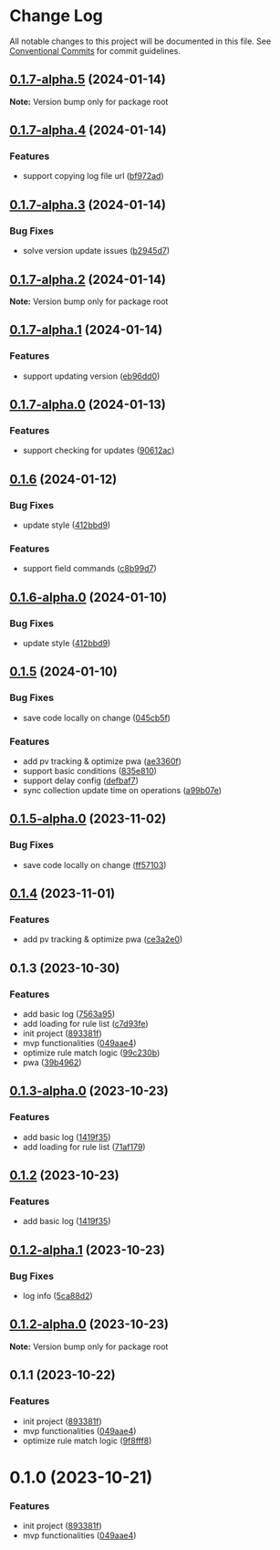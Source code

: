 # Change Log

All notable changes to this project will be documented in this file.
See [Conventional Commits](https://conventionalcommits.org) for commit guidelines.

## [0.1.7-alpha.5](https://github.com/aijun-li/mockya/compare/v0.1.7-alpha.4...v0.1.7-alpha.5) (2024-01-14)

**Note:** Version bump only for package root

## [0.1.7-alpha.4](https://github.com/aijun-li/mockya/compare/v0.1.7-alpha.3...v0.1.7-alpha.4) (2024-01-14)

### Features

- support copying log file url ([bf972ad](https://github.com/aijun-li/mockya/commit/bf972ad59d40dfb1fcfb8d17788bb2a9a689e35b))

## [0.1.7-alpha.3](https://github.com/aijun-li/mockya/compare/v0.1.7-alpha.2...v0.1.7-alpha.3) (2024-01-14)

### Bug Fixes

- solve version update issues ([b2945d7](https://github.com/aijun-li/mockya/commit/b2945d7bc0f7a500f68fd40827401443e9f8ddb6))

## [0.1.7-alpha.2](https://github.com/aijun-li/mockya/compare/v0.1.7-alpha.1...v0.1.7-alpha.2) (2024-01-14)

**Note:** Version bump only for package root

## [0.1.7-alpha.1](https://github.com/aijun-li/mockya/compare/v0.1.7-alpha.0...v0.1.7-alpha.1) (2024-01-14)

### Features

- support updating version ([eb96dd0](https://github.com/aijun-li/mockya/commit/eb96dd0a794d20e80aebd3f51895c861144a18e2))

## [0.1.7-alpha.0](https://github.com/aijun-li/mockya/compare/v0.1.6...v0.1.7-alpha.0) (2024-01-13)

### Features

- support checking for updates ([90612ac](https://github.com/aijun-li/mockya/commit/90612ac5372e7c479475a4ad5cd07bfbeaa3ef11))

## [0.1.6](https://github.com/aijun-li/mockya/compare/v0.1.5...v0.1.6) (2024-01-12)

### Bug Fixes

- update style ([412bbd9](https://github.com/aijun-li/mockya/commit/412bbd9d7f4f5e2f9de978b0cd99c2261ecdc180))

### Features

- support field commands ([c8b99d7](https://github.com/aijun-li/mockya/commit/c8b99d71d40afd79ddf6ec571c47c067048333c3))

## [0.1.6-alpha.0](https://github.com/aijun-li/mockya/compare/v0.1.5...v0.1.6-alpha.0) (2024-01-10)

### Bug Fixes

- update style ([412bbd9](https://github.com/aijun-li/mockya/commit/412bbd9d7f4f5e2f9de978b0cd99c2261ecdc180))

## [0.1.5](https://github.com/aijun-li/mockya/compare/v0.1.3...v0.1.5) (2024-01-10)

### Bug Fixes

- save code locally on change ([045cb5f](https://github.com/aijun-li/mockya/commit/045cb5ff0da7bea0dfe8d1f327c8267b8579881b))

### Features

- add pv tracking & optimize pwa ([ae3360f](https://github.com/aijun-li/mockya/commit/ae3360fbdfb3e8aded5192c2dfc27a3229950520))
- support basic conditions ([835e810](https://github.com/aijun-li/mockya/commit/835e81047ac28cc4901f7f680cf3dec991f0426f))
- support delay config ([defbaf7](https://github.com/aijun-li/mockya/commit/defbaf7737d636f39bc877541127ec38ec79ce03))
- sync collection update time on operations ([a99b07e](https://github.com/aijun-li/mockya/commit/a99b07e5a22d404cbbecbece6a7beca3969a7f27))

## [0.1.5-alpha.0](https://github.com/aijun-li/mockya/compare/v0.1.4...v0.1.5-alpha.0) (2023-11-02)

### Bug Fixes

- save code locally on change ([ff57103](https://github.com/aijun-li/mockya/commit/ff5710375c6b2d204bb7b66761f4e8b57acf2987))

## [0.1.4](https://github.com/aijun-li/mockya/compare/v0.1.3...v0.1.4) (2023-11-01)

### Features

- add pv tracking & optimize pwa ([ce3a2e0](https://github.com/aijun-li/mockya/commit/ce3a2e0ec5cd805c9cde4f78f1aaf40ddde495fe))

## 0.1.3 (2023-10-30)

### Features

- add basic log ([7563a95](https://github.com/aijun-li/mockya/commit/7563a95f946fa4069c4ff4cdc84c64c15a8b9b80))
- add loading for rule list ([c7d93fe](https://github.com/aijun-li/mockya/commit/c7d93fe337b0c9155bb7a435d2f6eb14c3be9c3e))
- init project ([893381f](https://github.com/aijun-li/mockya/commit/893381ffd7c680f72ab1b2852e24dabf0eef1fc7))
- mvp functionalities ([049aae4](https://github.com/aijun-li/mockya/commit/049aae4f42b0de4b7fdccfa4256ec3f3b0e4ab9b))
- optimize rule match logic ([99c230b](https://github.com/aijun-li/mockya/commit/99c230bed9747d033e395d59d5b73b7733e2c3ca))
- pwa ([39b4962](https://github.com/aijun-li/mockya/commit/39b4962e3fda157a3e69e3c5c24b31b99d667145))

## [0.1.3-alpha.0](https://github.com/aijun-li/mockya/compare/v0.1.1...v0.1.3-alpha.0) (2023-10-23)

### Features

- add basic log ([1419f35](https://github.com/aijun-li/mockya/commit/1419f3562b235540715c04191a4f0bd3a296258a))
- add loading for rule list ([71af179](https://github.com/aijun-li/mockya/commit/71af179ca32a9c09e8271050a8a53ea04c697d54))

## [0.1.2](https://github.com/aijun-li/mockya/compare/v0.1.2-alpha.0...v0.1.2) (2023-10-23)

### Features

- add basic log ([1419f35](https://github.com/aijun-li/mockya/commit/1419f3562b235540715c04191a4f0bd3a296258a))

## [0.1.2-alpha.1](https://github.com/aijun-li/mockya/compare/v0.1.2-alpha.0...v0.1.2-alpha.1) (2023-10-23)

### Bug Fixes

- log info ([5ca88d2](https://github.com/aijun-li/mockya/commit/5ca88d21a1cc44467e357fc488285b137fd38e3f))

## [0.1.2-alpha.0](https://github.com/aijun-li/mockya/compare/v0.1.1...v0.1.2-alpha.0) (2023-10-23)

**Note:** Version bump only for package root

## 0.1.1 (2023-10-22)

### Features

- init project ([893381f](https://github.com/aijun-li/mockya/commit/893381ffd7c680f72ab1b2852e24dabf0eef1fc7))
- mvp functionalities ([049aae4](https://github.com/aijun-li/mockya/commit/049aae4f42b0de4b7fdccfa4256ec3f3b0e4ab9b))
- optimize rule match logic ([9f8fff8](https://github.com/aijun-li/mockya/commit/9f8fff80558848ce5595303eefe72447e1e4bbe6))

# 0.1.0 (2023-10-21)

### Features

- init project ([893381f](https://github.com/aijun-li/mockya/commit/893381ffd7c680f72ab1b2852e24dabf0eef1fc7))
- mvp functionalities ([049aae4](https://github.com/aijun-li/mockya/commit/049aae4f42b0de4b7fdccfa4256ec3f3b0e4ab9b))
